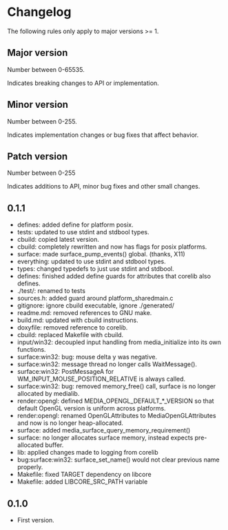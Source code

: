Changelog
=========

The following rules only apply to major versions >= 1.

## Major version
Number between 0-65535.

Indicates breaking changes to API or implementation.

## Minor version
Number between 0-255.

Indicates implementation changes or bug fixes that affect behavior.

## Patch version
Number between 0-255

Indicates additions to API, minor bug fixes and other small changes.

0.1.1
-----
- defines: added define for platform posix.
- tests: updated to use stdint and stdbool types.
- cbuild: copied latest version.
- cbuild: completely rewritten and now has flags for posix platforms.
- surface: made surface_pump_events() global. (thanks, X11)
- everything: updated to use stdint and stdbool types.
- types: changed typedefs to just use stdint and stdbool.
- defines: finished added define guards for attributes that corelib also defines.
- ./test/: renamed to tests
- sources.h: added guard around platform_sharedmain.c
- gitignore: ignore cbuild executable, ignore ./generated/
- readme.md: removed references to GNU make.
- build.md: updated with cbuild instructions.
- doxyfile: removed reference to corelib.
- cbuild: replaced Makefile with cbuild.
- input/win32: decoupled input handling from media_initialize into its own functions.
- surface:win32: bug: mouse delta y was negative.
- surface:win32: message thread no longer calls WaitMessage().
- surface:win32: PostMessageA for WM_INPUT_MOUSE_POSITION_RELATIVE is always called.
- surface:win32: bug: removed memory_free() call, surface is no longer allocated by medialib.
- render:opengl: defined MEDIA_OPENGL_DEFAULT_*_VERSION so that default OpenGL version is uniform across platforms.
- render:opengl: renamed OpenGLAttributes to MediaOpenGLAttributes and now is no longer heap-allocated.
- surface: added media_surface_query_memory_requirement()
- surface: no longer allocates surface memory, instead expects pre-allocated buffer.
- lib: applied changes made to logging from corelib
- bug:surface:win32: surface_set_name() would not clear previous name properly.
- Makefile: fixed TARGET dependency on libcore
- Makefile: added LIBCORE_SRC_PATH variable

0.1.0
------
- First version.


